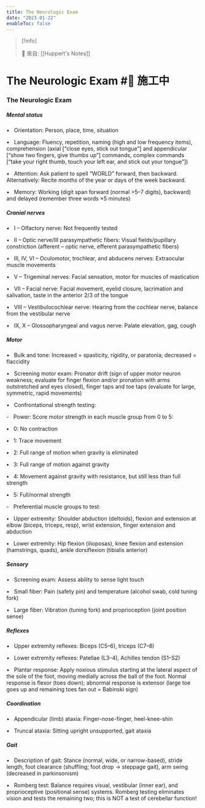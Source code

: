 ```yaml
---
title: The Neurologic Exam
date: "2023-01-22"
enableToc: false
---
```


> [!info]
>
> 🌱 來自: [[Huppert's Notes]]

# The Neurologic Exam #🚧 施工中

### The Neurologic Exam

##### Mental status

•   Orientation: Person, place, time, situation

•   Language: Fluency, repetition, naming (high and low frequency items), comprehension (axial \[“close eyes, stick out tongue”\] and appendicular \[“show two fingers, give thumbs up”\] commands, complex commands \[“take your right thumb, touch your left ear, and stick out your tongue”\])

•   Attention: Ask patient to spell “WORLD” forward, then backward. Alternatively: Recite months of the year or days of the week backward.

•   Memory: Working (digit span forward (normal >5–7 digits), backward) and delayed (remember three words ×5 minutes)

##### Cranial nerves

•   I – Olfactory nerve: Not frequently tested

•   II – Optic nerve/III parasympathetic fibers: Visual fields/pupillary constriction (afferent – optic nerve, efferent parasympathetic fibers)

•   III, IV, VI – Oculomotor, trochlear, and abducens nerves: Extraocular muscle movements

•   V – Trigeminal nerves: Facial sensation, motor for muscles of mastication

•   VII – Facial nerve: Facial movement, eyelid closure, lacrimation and salivation, taste in the anterior 2/3 of the tongue

•   VIII – Vestibulocochlear nerve: Hearing from the cochlear nerve, balance from the vestibular nerve

•   IX, X – Glossopharyngeal and vagus nerve: Palate elevation, gag, cough

##### Motor

•   Bulk and tone: Increased = spasticity, rigidity, or paratonia; decreased = flaccidity

•   Screening motor exam: Pronator drift (sign of upper motor neuron weakness; evaluate for finger flexion and/or pronation with arms outstretched and eyes closed), finger taps and toe taps (evaluate for large, symmetric, rapid movements)

•   Confrontational strength testing:

-   Power: Score motor strength in each muscle group from 0 to 5:

**•**   0: No contraction

**•**   1: Trace movement

**•**   2: Full range of motion when gravity is eliminated

**•**   3: Full range of motion against gravity

**•**   4: Movement against gravity with resistance, but still less than full strength

**•**   5: Full/normal strength

-   Preferential muscle groups to test:

**•**   Upper extremity: Shoulder abduction (deltoids), flexion and extension at elbow (biceps, triceps, resp), wrist extension, finger extension and abduction

**•**   Lower extremity: Hip flexion (ilioposas), knee flexion and extension (hamstrings, quads), ankle dorsiflexion (tibialis anterior)

##### Sensory

•   Screening exam: Assess ability to sense light touch

•   Small fiber: Pain (safety pin) and temperature (alcohol swab, cold tuning fork)

•   Large fiber: Vibration (tuning fork) and proprioception (joint position sense)

##### Reflexes

•   Upper extremity reflexes: Biceps (C5–6), triceps (C7–8)

•   Lower extremity reflexes: Patellae (L3–4), Achilles tendon (S1–S2)

•   Plantar response: Apply noxious stimulus starting at the lateral aspect of the sole of the foot, moving medially across the ball of the foot. Normal response is flexor (toes down); abnormal response is extensor (large toe goes up and remaining toes fan out = Babinski sign)

##### Coordination

•   Appendicular (limb) ataxia: Finger-nose-finger, heel-knee-shin

•   Truncal ataxia: Sitting upright unsupported, gait ataxia

##### Gait

•   Description of gait: Stance (normal, wide, or narrow-based), stride length, foot clearance (shuffling; foot drop → steppage gait), arm swing (decreased in parkinsonism)

•   Romberg test: Balance requires visual, vestibular (inner ear), and proprioceptive (positional sense) systems. Romberg testing eliminates vision and tests the remaining two; this is NOT a test of cerebellar function\!

